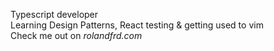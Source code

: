 Typescript developer</br>
Learning Design Patterns, React testing & getting used to vim</br>
Check me out on <i>rolandfrd.com</i><p></p>
